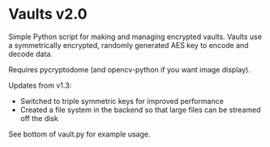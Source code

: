 # Vaults v2.0
Simple Python script for making and managing encrypted vaults. Vaults use a symmetrically encrypted, randomly generated AES key to encode and decode data.

Requires pycryptodome (and opencv-python if you want image display).

Updates from v1.3:
- Switched to triple symmetric keys for improved performance
- Created a file system in the backend so that large files can be streamed off the disk

See bottom of vault.py for example usage.

